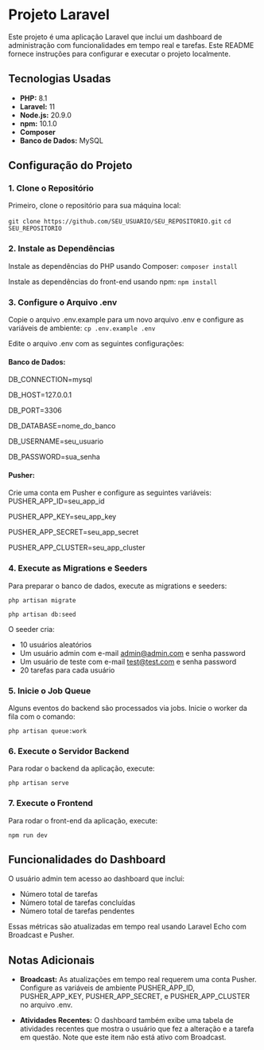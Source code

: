 # Projeto Laravel
Este projeto é uma aplicação Laravel que inclui um dashboard de administração com funcionalidades em tempo real e tarefas. Este README fornece instruções para configurar e executar o projeto localmente.

## Tecnologias Usadas
- **PHP:** 8.1
- **Laravel:** 11
- **Node.js:** 20.9.0
- **npm:** 10.1.0
- **Composer**
- **Banco de Dados:** MySQL
## Configuração do Projeto
### 1. Clone o Repositório
Primeiro, clone o repositório para sua máquina local:

``git clone https://github.com/SEU_USUARIO/SEU_REPOSITORIO.git``
``cd SEU_REPOSITORIO``

### 2. Instale as Dependências
Instale as dependências do PHP usando Composer:
``composer install``

Instale as dependências do front-end usando npm:
``npm install``

### 3. Configure o Arquivo .env
Copie o arquivo .env.example para um novo arquivo .env e configure as variáveis de ambiente:
``cp .env.example .env``

Edite o arquivo .env com as seguintes configurações:

#### Banco de Dados:
DB_CONNECTION=mysql

DB_HOST=127.0.0.1

DB_PORT=3306

DB_DATABASE=nome_do_banco

DB_USERNAME=seu_usuario

DB_PASSWORD=sua_senha

#### Pusher:
Crie uma conta em Pusher e configure as seguintes variáveis:
PUSHER_APP_ID=seu_app_id

PUSHER_APP_KEY=seu_app_key

PUSHER_APP_SECRET=seu_app_secret

PUSHER_APP_CLUSTER=seu_app_cluster

### 4. Execute as Migrations e Seeders
Para preparar o banco de dados, execute as migrations e seeders:

``php artisan migrate``

``php artisan db:seed``

O seeder cria:

- 10 usuários aleatórios
- Um usuário admin com e-mail admin@admin.com e senha password
- Um usuário de teste com e-mail test@test.com e senha password
- 20 tarefas para cada usuário
### 5. Inicie o Job Queue
Alguns eventos do backend são processados via jobs. Inicie o worker da fila com o comando:

``php artisan queue:work``

### 6. Execute o Servidor Backend
Para rodar o backend da aplicação, execute:

``php artisan serve``
### 7. Execute o Frontend
Para rodar o front-end da aplicação, execute:

``npm run dev``

## Funcionalidades do Dashboard
O usuário admin tem acesso ao dashboard que inclui:

- Número total de tarefas
- Número total de tarefas concluídas
- Número total de tarefas pendentes

Essas métricas são atualizadas em tempo real usando Laravel Echo com Broadcast e Pusher.


## Notas Adicionais
- **Broadcast:** As atualizações em tempo real requerem uma conta Pusher. Configure as variáveis de ambiente PUSHER_APP_ID, PUSHER_APP_KEY, PUSHER_APP_SECRET, e PUSHER_APP_CLUSTER no arquivo .env.

- **Atividades Recentes:** O dashboard também exibe uma tabela de atividades recentes que mostra o usuário que fez a alteração e a tarefa em questão. Note que este item não está ativo com Broadcast.
